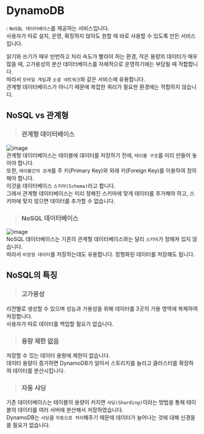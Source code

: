 # DynamoDB

: `NoSQL 데이터베이스`를 제공하는 서비스입니다.   
사용자가 따로 설치, 운영, 확장하지 않아도 원할 때 바로 사용할 수 있도록 만든 서비스입니다.

읽기와 쓰기가 매우 빈번하고 처리 속도가 빨라야 하는 환경, 작은 용량의 데이터가 매우 많을 때, 고가용성의 분산 데이터베이스를 자체적으로 운영하기에는 부담될 때 적합합니다.   
따라서 `모바일 게임`과 `소셜 네트워크`와 같은 서비스에 유용합니다.   
관계형 데이터베이스가 아니기 때문에 복잡한 쿼리가 필요한 환경에는 적합하지 않습니다.

## NoSQL vs 관계형

> <h3>관계형 데이터베이스</h3>

![image](https://user-images.githubusercontent.com/43658658/146698193-9a0e4b84-5d4a-4c95-8623-5725f07cbc32.png)   
관계형 데이터베이스는 테이블에 데이터를 저장하기 전에, `테이블 구조`를 미리 만들어 놓아야 합니다.   
또한, `테이블간의 관계`를 주 키(Primary Key)와 외래 키(Foreign Key)를 이용하여 정의해야 합니다.   
이것을 데이터베이스 `스키마(Schema)`라고 합니다.   
그래서 관계형 데이터베이스는 미리 정해진 스키마에 맞게 데이터를 추가해야 하고, 스키마에 맞지 않으면 데이터를 추가할 수 없습니다.

> <h3>NoSQL 데이터베이스</h3>

![image](https://user-images.githubusercontent.com/43658658/146698258-59928340-415d-428e-bac1-d388ca06a412.png)   
NoSQL 데이터베이스는 기존의 관계형 데이터베이스와는 달리 `스키마`가 정해져 있지 않습니다.   
따라서 `비정형 데이터`를 저장하는데도 유용합니다. 정형화된 데이터를 저장해도 됩니다.

## NoSQL의 특징

> <h3>고가용성</h3>

리전별로 생성할 수 있으며 성능과 가용성을 위해 데이터를 3곳의 가용 영역에 복제하여 저장합니다.   
사용자가 따로 데이터를 백업할 필요가 없습니다.

> <h3>용량 제한 없음</h3>

저장할 수 있는 데이터 용량에 제한이 없습니다.   
데이터 용량이 증가하면 DynamoDB가 알아서 스토리지를 늘리고 클러스터를 확장하여 데이터를 분산시킵니다.

> <h3>자동 샤딩</h3>

기존 데이터베이스는 테이블의 용량이 커지면 `샤딩(Sharding)`이라는 방법을 통해 테이블의 데이터를 여러 서버에 분산해서 저장하였습니다.   
DynamoDB는 `샤딩`을 `자동으로 처리`해주기 때문에 데이터가 늘어나는 것에 대해 신경을 쓸 필요가 없습니다.





















